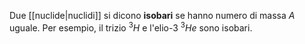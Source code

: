 Due [[nuclide|nuclidi]] si dicono **isobari** se hanno numero di massa $A$ uguale. Per esempio, il trizio $^{3}H$ e l'elio-3 $^{3}He$ sono isobari.